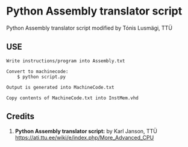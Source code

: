 # Python Assembly translator script

Python Assembly translator script modified by Tónis Lusmägi, TTÜ

## USE

	Write instructions/program into Assembly.txt

	Convert to machinecode:
		$ python script.py

	Output is generated into MachineCode.txt

	Copy contents of MachineCode.txt into InstMem.vhd


## Credits

1. **Python Assembly translator script:** by Karl Janson, TTÜ
https://ati.ttu.ee/wiki/e/index.php/More_Advanced_CPU